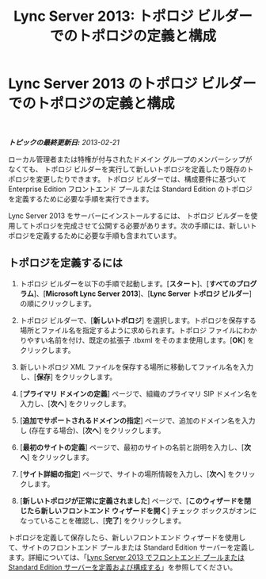 ﻿---
title: 'Lync Server 2013: トポロジ ビルダーでのトポロジの定義と構成'
TOCTitle: トポロジ ビルダーでのトポロジの定義と構成
ms:assetid: 99231ff5-1c21-432b-ad65-8675fcd484f9
ms:mtpsurl: https://technet.microsoft.com/ja-jp/library/Gg398788(v=OCS.15)
ms:contentKeyID: 48272932
ms.date: 05/19/2016
mtps_version: v=OCS.15
ms.translationtype: HT
---

# Lync Server 2013 のトポロジ ビルダーでのトポロジの定義と構成

 

_**トピックの最終更新日:** 2013-02-21_

ローカル管理者または特権が付与されたドメイン グループのメンバーシップがなくても、 トポロジ ビルダーを実行して新しいトポロジを定義したり既存のトポロジを変更したりできます。 トポロジ ビルダーでは、構成要件に基づいて Enterprise Edition フロントエンド プールまたは Standard Edition のトポロジを定義するために必要な手順を実行できます。

Lync Server 2013 をサーバーにインストールするには、 トポロジ ビルダーを使用してトポロジを完成させて公開する必要があります。次の手順には、新しいトポロジを定義するために必要な手順も含まれています。

## トポロジを定義するには

1.  トポロジ ビルダーを以下の手順で起動します。\[**スタート**\]、\[**すべてのプログラム**\]、\[**Microsoft Lync Server 2013**\]、\[**Lync Server トポロジ ビルダー**\] の順にクリックします。

2.  トポロジ ビルダーで、\[**新しいトポロジ**\] を選択します。トポロジを保存する場所とファイル名を指定するように求められます。トポロジ ファイルにわかりやすい名前を付け、既定の拡張子 .tbxml をそのまま使用します。\[**OK**\] をクリックします。

3.  新しいトポロジ XML ファイルを保存する場所に移動してファイル名を入力し、\[**保存**\] をクリックします。

4.  \[**プライマリ ドメインの定義**\] ページで、組織のプライマリ SIP ドメイン名を入力し、\[**次へ**\] をクリックします。

5.  \[**追加でサポートされるドメインの指定**\] ページで、追加のドメイン名を入力し (存在する場合)、\[**次へ**\] をクリックします。

6.  \[**最初のサイトの定義**\] ページで、最初のサイトの名前と説明を入力し、\[**次へ**\] をクリックします。

7.  \[**サイト詳細の指定**\] ページで、サイトの場所情報を入力し、\[**次へ**\] をクリックします。

8.  \[**新しいトポロジが正常に定義されました**\] ページで、\[**このウィザードを閉じたら新しいフロントエンド ウィザードを開く**\] チェック ボックスがオンになっていることを確認し、\[**完了**\] をクリックします。

トポロジを定義して保存したら、新しいフロントエンド ウィザードを使用して、サイトのフロントエンド プールまたは Standard Edition サーバーを定義します。詳細については、「[Lync Server 2013 でフロントエンド プールまたは Standard Edition サーバーを定義および構成する](lync-server-2013-define-and-configure-a-front-end-pool-or-standard-edition-server.md)」を参照してください。

